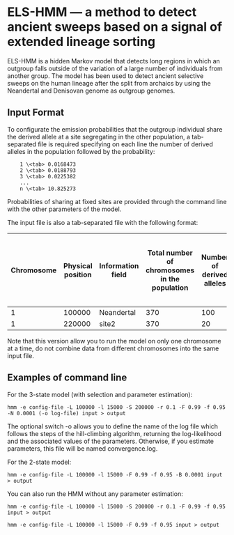 # ELS-HMM — a method to detect ancient sweeps based on a signal of extended lineage sorting
ELS-HMM is a hidden Markov model that detects long regions in which an outgroup falls outside of the variation of a large number of individuals from another group. The model has been used to detect ancient selective sweeps on the human lineage after the split from archaics by using the Neandertal and Denisovan genome as outgroup genomes.

## Input Format
To configurate the emission probabilities that the outgroup individual share the derived allele at a site segregating in the other population, a tab-separated file is required specifying on each line the number of derived alleles in the population followed by the probability:
```
    1 \<tab> 0.0168473
    2 \<tab> 0.0188793
    3 \<tab> 0.0225382
    ...
    n \<tab> 10.825273
```
Probabilities of sharing at fixed sites are provided through the command line with the other parameters of the model.

The input file is also a tab-separated file with the following format:

Chromosome | Physical position | Information field | Total number of chromosomes in the population | Number of derived alleles | State of the outgroup individual: A for Ancestral and D for Derived | Genetic distance from the previous site
---------- | ----------------- | ----------------- | --------------------------------------------- | ------------------------- | ------------------------------------------------------------------- | ---------------------------------------
1 | 100000 | Neandertal | 370 | 100 | D | 0.0001
1 | 220000 | site2 | 370 | 20 | A | 0.0012

Note that this version allow you to run the model on only one chromosome at a time, do not combine data from different chromosomes into the same input file. 

## Examples of command line

For the 3-state model (with selection and parameter estimation):
```
hmm -e config-file -L 100000 -l 15000 -S 200000 -r 0.1 -F 0.99 -f 0.95 -N 0.0001 (-o log-file) input > output
```
The optional switch -o allows you to define the name of the log file which follows the steps of the hill-climbing algorithm, returning the log-likelihood and the associated values of the parameters. Otherwise, if you estimate parameters, this file will be named convergence.log.

For the 2-state model:
```
hmm -e config-file -L 100000 -l 15000 -F 0.99 -f 0.95 -B 0.0001 input > output
```
You can also run the HMM without any parameter estimation:
```
hmm -e config-file -L 100000 -l 15000 -S 200000 -r 0.1 -F 0.99 -f 0.95 input > output
```
```
hmm -e config-file -L 100000 -l 15000 -F 0.99 -f 0.95 input > output
```
